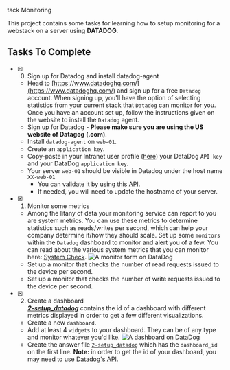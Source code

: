 tack Monitoring

This project contains some tasks for learning how to setup monitoring for a webstack on a server using **DATADOG**.

## Tasks To Complete

+ [x] 0. Sign up for Datadog and install datadog-agent
  + Head to [https://www.datadoghq.com/](https://www.datadoghq.com/) and sign up for a free `Datadog` account. When signing up, you'll have the option of selecting statistics from your current stack that `Datadog` can monitor for you. Once you have an account set up, follow the instructions given on the website to install the `Datadog` agent.
  + Sign up for Datadog - **Please make sure you are using the US website of Datagog (.com)**.
  + Install `datadog-agent` on `web-01`.
  + Create an `application key`.
  + Copy-paste in your Intranet user profile ([here](https://alx-intranet.hbtn.io/users/my_profile)) your DataDog `API key` and your DataDog `application key`.
  + Your server `web-01` should be visible in Datadog under the host name `XX-web-01`
    + You can validate it by using this [API](https://docs.datadoghq.com/api/latest/hosts/).
    + If needed, you will need to update the hostname of your server.

+ [x] 1. Monitor some metrics
  + Among the litany of data your monitoring service can report to you are system metrics. You can use these metrics to determine statistics such as reads/writes per second, which can help your company determine if/how they should scale. Set up some `monitors` within the `Datadog` dashboard to monitor and alert you of a few. You can read about the various system metrics that you can monitor here: [System Check](https://docs.datadoghq.com/integrations/system/).
  ![A monitor form on DataDog](Task_1.png)
  + Set up a monitor that checks the number of read requests issued to the device per second.
  + Set up a monitor that checks the number of write requests issued to the device per second.

+ [x] 2. Create a dashboard<br/>_**[2-setup_datadog](2-setup_datadog)**_ contains the id of a dashboard with different metrics displayed in order to get a few different visualizations.
  + Create a new `dashboard`.
  + Add at least 4 `widgets` to your dashboard. They can be of any type and monitor whatever you'd like.
  ![A dashboard on DataDog](Task_2.png)
  + Create the answer file [`2-setup_datadog`](2-setup_datadog) which has the `dashboard_id` on the first line. **Note:** in order to get the id of your dashboard, you may need to use [Datadog's API](https://docs.datadoghq.com/api/latest/dashboards/#get-all-dashboards).
